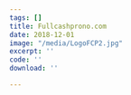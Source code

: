 ```yaml
---
tags: []
title: Fullcashprono.com
date: 2018-12-01
image: "/media/LogoFCP2.jpg"
excerpt: ''
code: ''
download: ''

---
```


